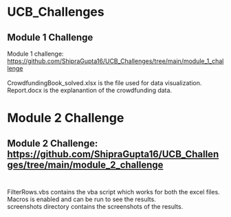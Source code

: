 # UCB_Challenges

## Module 1 Challenge

Module 1 challenge: https://github.com/ShipraGupta16/UCB_Challenges/tree/main/module_1_challenge <br/><br/>
CrowdfundingBook_solved.xlsx is the file used for data visualization.<br/>
Report.docx is the explanantion of the crowdfunding data. <br/>

# Module 2 Challenge

## Module 2 Challenge: https://github.com/ShipraGupta16/UCB_Challenges/tree/main/module_2_challenge <br/><br/>

FilterRows.vbs contains the vba script which works for both the excel files.<br/>
Macros is enabled and can be run to see the results.<br/>
screenshots directory contains the screenshots of the results.<br/>
